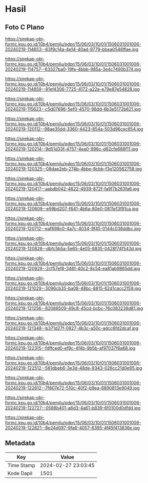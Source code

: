 # Hasil

## Foto C Plano

https://sirekap-obj-formc.kpu.go.id/10b4/pemilu/pdpr/15/06/03/10/01/1506031001006-20240219-114653--63f9c14a-4e14-40ad-9779-bbea0546ffae.jpg

https://sirekap-obj-formc.kpu.go.id/10b4/pemilu/pdpr/15/06/03/10/01/1506031001006-20240219-114757--63327ba0-19fe-4bbb-985a-3e4c7490b374.jpg

https://sirekap-obj-formc.kpu.go.id/10b4/pemilu/pdpr/15/06/03/10/01/1506031001006-20240219-114859--91ef4306-7725-4172-a22e-e79e87e54828.jpg

https://sirekap-obj-formc.kpu.go.id/10b4/pemilu/pdpr/15/06/03/10/01/1506031001006-20240219-115623--c5d07696-5ef0-4570-98dd-6b3e5172b621.jpg

https://sirekap-obj-formc.kpu.go.id/10b4/pemilu/pdpr/15/06/03/10/01/1506031001006-20240219-120112--98ae35dd-3360-4423-854a-503d96cec654.jpg

https://sirekap-obj-formc.kpu.go.id/10b4/pemilu/pdpr/15/06/03/10/01/1506031001006-20240219-120214--9d51d33f-4757-4ea0-996c-d82cfe688f11.jpg

https://sirekap-obj-formc.kpu.go.id/10b4/pemilu/pdpr/15/06/03/10/01/1506031001006-20240219-120325--08dae2eb-274b-4bbe-8cbb-f3e120562758.jpg

https://sirekap-obj-formc.kpu.go.id/10b4/pemilu/pdpr/15/06/03/10/01/1506031001006-20240219-120417--aabdb042-4622-4939-872f-fa9f7b263fa6.jpg

https://sirekap-obj-formc.kpu.go.id/10b4/pemilu/pdpr/15/06/03/10/01/1506031001006-20240219-120609--e99bd207-f641-4b6a-80e0-0811e13f91ca.jpg

https://sirekap-obj-formc.kpu.go.id/10b4/pemilu/pdpr/15/06/03/10/01/1506031001006-20240219-120712--eaf698c0-4a7c-4034-9f45-0144c038ddbc.jpg

https://sirekap-obj-formc.kpu.go.id/10b4/pemilu/pdpr/15/06/03/10/01/1506031001006-20240219-120828--dbfc5b5a-5e65-4e05-8835-0428f74f543d.jpg

https://sirekap-obj-formc.kpu.go.id/10b4/pemilu/pdpr/15/06/03/10/01/1506031001006-20240219-120929--2cf57ef8-346f-40c2-8c54-ea81ab9865dd.jpg

https://sirekap-obj-formc.kpu.go.id/10b4/pemilu/pdpr/15/06/03/10/01/1506031001006-20240219-121029--3096cb35-ba08-48bc-8815-62d1cacc2159.jpg

https://sirekap-obj-formc.kpu.go.id/10b4/pemilu/pdpr/15/06/03/10/01/1506031001006-20240219-121256--82088509-49c8-45cd-bcbc-76c083238d81.jpg

https://sirekap-obj-formc.kpu.go.id/10b4/pemilu/pdpr/15/06/03/10/01/1506031001006-20240219-121348--b371d27f-0827-4b3c-a50c-adcc6fd2dcaf.jpg

https://sirekap-obj-formc.kpu.go.id/10b4/pemilu/pdpr/15/06/03/10/01/1506031001006-20240219-122315--fdffced0-ef9c-4f4b-9b5b-af97037f6a68.jpg

https://sirekap-obj-formc.kpu.go.id/10b4/pemilu/pdpr/15/06/03/10/01/1506031001006-20240219-122512--561dbeb6-3e3d-48de-9343-026cc21d0e95.jpg

https://sirekap-obj-formc.kpu.go.id/10b4/pemilu/pdpr/15/06/03/10/01/1506031001006-20240219-122612--7f807e72-510c-40f2-b9ea-6890813e9049.jpg

https://sirekap-obj-formc.kpu.go.id/10b4/pemilu/pdpr/15/06/03/10/01/1506031001006-20240219-122727--0588b401-a6d3-4a61-b839-6f0100d0dfdd.jpg

https://sirekap-obj-formc.kpu.go.id/10b4/pemilu/pdpr/15/06/03/10/01/1506031001006-20240219-122821--8e24d097-9fa6-4057-8395-4f45f413836e.jpg


## Metadata

| Key        | Value               |
| ---------- | ------------------- |
| Time Stamp | 2024-02-27 23:03:45 |
| Kode Dapil | 1501                |



